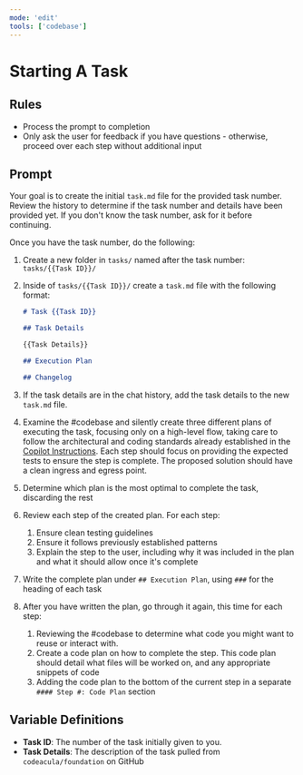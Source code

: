 ```yaml
---
mode: 'edit'
tools: ['codebase']
---
```

# Starting A Task

## Rules

- Process the prompt to completion
- Only ask the user for feedback if you have questions - otherwise, proceed over each step without additional input

## Prompt

Your goal is to create the initial `task.md` file for the provided task number. Review the history to determine if the task number and details have been provided yet. If you don't know the task number, ask for it before continuing.

Once you have the task number, do the following:

1. Create a new folder in `tasks/` named after the task number: `tasks/{{Task ID}}/`
1. Inside of `tasks/{{Task ID}}/` create a `task.md` file with the following format:

    ```markdown
    # Task {{Task ID}}

    ## Task Details

    {{Task Details}}

    ## Execution Plan

    ## Changelog
    ```

1. If the task details are in the chat history, add the task details to the new `task.md` file.
1. Examine the #codebase and silently create three different plans of executing the task, focusing only on a high-level flow, taking care to follow the architectural and coding standards already established in the [Copilot Instructions](../copilot-instructions.md). Each step should focus on providing the expected tests to ensure the step is complete. The proposed solution should have a clean ingress and egress point.
1. Determine which plan is the most optimal to complete the task, discarding the rest
1. Review each step of the created plan. For each step:
   1. Ensure clean testing guidelines
   1. Ensure it follows previously established patterns
   1. Explain the step to the user, including why it was included in the plan and what it should allow once it's complete
1. Write the complete plan under `## Execution Plan`, using `###` for the heading of each task
1. After you have written the plan, go through it again, this time for each step:
   1. Reviewing the #codebase to determine what code you might want to reuse or interact with.
   1. Create a code plan on how to complete the step. This code plan should detail what files will be worked on, and any appropriate snippets of code
   1. Adding the code plan to the bottom of the current step in a separate `#### Step #: Code Plan` section

## Variable Definitions

- **Task ID**: The number of the task initially given to you.
- **Task Details**: The description of the task pulled from `codeacula/foundation` on GitHub
